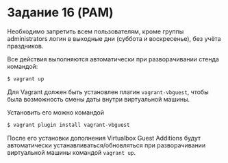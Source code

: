 # Задание 16 (PAM)

Необходимо запретить всем пользователям, кроме группы administrators логин в выходные дни (суббота и воскресенье), без учёта праздников.

Все действия выполняются автоматически при разворачивании стенда командой:

```bash
$ vagrant up
```

Для Vagrant должен быть установлен плагин `vagrant-vbguest`, чтобы была возможность смены даты внутри виртуальной машины.

Установить его можно командой

```bash
$ vagrant plugin install vagrant-vbguest
```
После его установки дополнения Virtualbox Guest Additions будут автоматически устанавливаться/обновляться при разворачивании виртуальной машины командой `vagrant up`.